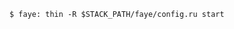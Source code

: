 <!-- usedin: [ _includes/_inlines/Tutorials/Rails/1950-09-26-implementing-faye/1950-09-26-implementing-faye_3.-rails95root-v1.md] -->

```
$ faye: thin -R $STACK_PATH/faye/config.ru start
```
